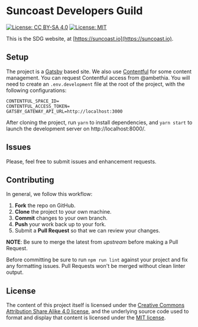 # Suncoast Developers Guild

[![License: CC BY-SA 4.0](https://img.shields.io/badge/License-CC%20BY--SA%204.0-lightgrey.svg)](https://creativecommons.org/licenses/by-sa/4.0/)
[![License: MIT](https://img.shields.io/badge/License-MIT-yellow.svg)](https://opensource.org/licenses/MIT)

This is the SDG website, at [https://suncoast.io](https://suncoast.io).

## Setup

The project is a [Gatsby](https://www.gatsbyjs.org/) based site. We also use [Contentful](https://www.contentful.com/) for some content management. You can request Contentful access from @ambethia. You will need to create an `.env.development` file at the root of the project, with the following configurations:

```
CONTENTFUL_SPACE_ID=
CONTENTFUL_ACCESS_TOKEN=
GATSBY_GATEWAY_API_URL=http://localhost:3000
```

After cloning the project, run `yarn` to install dependencies, and `yarn start` to launch the development server on http://localhost:8000/.

## Issues

Please, feel free to submit issues and enhancement requests.

## Contributing

In general, we follow this workflow:

1.  **Fork** the repo on GitHub.
2.  **Clone** the project to your own machine.
3.  **Commit** changes to your own branch.
4.  **Push** your work back up to your fork.
5.  Submit a **Pull Request** so that we can review your changes.

**NOTE**: Be sure to merge the latest from _upstream_ before making a Pull Request.

Before committing be sure to run `npm run lint` against your project and fix any formatting issues. Pull Requests won't be merged without clean linter output.

## License

The content of this project itself is licensed under the [Creative Commons Attribution Share Alike 4.0 license](https://creativecommons.org/licenses/by-sa/4.0/), and the underlying source code used to format and display that content is licensed under the [MIT license](http://opensource.org/licenses/mit-license.php).
